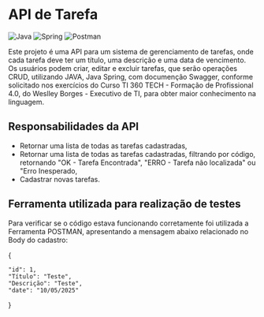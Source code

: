 # API de Tarefa
![Java](https://img.shields.io/badge/java-%23ED8B00.svg?style=for-the-badge&logo=openjdk&logoColor=white) ![Spring](https://img.shields.io/badge/spring-%236DB33F.svg?style=for-the-badge&logo=spring&logoColor=white) ![Postman](https://img.shields.io/badge/Postman-FF6C37.svg?style=for-the-badge&logo=Postman&logoColor=white)

Este projeto é uma API para um sistema de gerenciamento de tarefas, onde cada tarefa deve ter um título, uma descrição e uma data de vencimento. Os usuários podem criar, editar e excluir tarefas, que serão operações CRUD, utilizando JAVA, Java Spring, com documenção Swagger, conforme solicitado nos exercícios do Curso TI 360 TECH - Formação de Profissional 4.0, do Weslley Borges - Executivo de TI, para obter maior conhecimento na linguagem.

## Responsabilidades da API
- Retornar uma lista de todas as tarefas cadastradas,
- Retornar uma lista de todas as tarefas cadastradas, filtrando por código, retornando "OK - Tarefa Encontrada", "ERRO - Tarefa não localizada" ou "Erro Inesperado,
- Cadastrar novas tarefas.

## Ferramenta utilizada para realização de testes
Para verificar se o código estava funcionando corretamente foi utilizada a Ferramenta POSTMAN, apresentando a mensagem abaixo relacionado no Body do cadastro:

{
    
    "id": 1,
    "Título": "Teste",
    "Descrição": "Teste",
    "date": "10/05/2025"    
}




